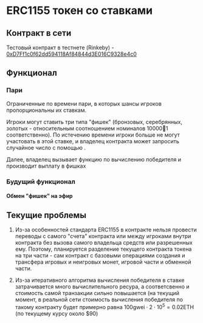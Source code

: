 # ERC1155 токен со ставками
## Контракт в сети
Тестовый контракт в тестнете (Rinkeby) - <a href='https://rinkeby.etherscan.io/address/0xD7Ff1c0f62dd594118Af84844d3E016C9328e4c0'>0xD7Ff1c0f62dd594118Af84844d3E016C9328e4c0</a>
## Функционал
### Пари
Ограниченные по времени пари, в которых шансы игроков пропорциональны их ставкам. 

Игроки могут ставить три типа "фишек" (бронзовых, серебрянных, золотых - относительным соотношением номиналов 10000:100:1 соответственно). 
По истечению времени игроки больше не могут участовать в этой ставке, и владелец контракта может запросить случайное число c помощью <a href='https://docs.chain.link/docs/chainlink-vrf/'></a>.

Далее, владелец вызывает функцию по вычислению победителя и производит выплату в фишках
### Будущий функционал
#### Обмен "фишек" на эфир
## Текущие проблемы
1. Из-за особенностей стандарта ERC1155 в контракте нельзя провести переводы с самого "счета" контракта или между игроками внутри контракта без вызова самого владельца средств или разрешенных ему. Поэтому, планируется разделение текущего контракта токена на три части - сам контракт с базовыми операциями создания и трансфера игровых и неигровых монет, игровой части и обменной части.

2. Из-за итеративного алгоритма вычисления победителя в ставке затрачивается много вычислительного ресура, а соответсвенно и стоимость самой транзакции сильно повышается (на текущий момент, в реальной сети стоимость вычисления победителя по такому контракту будет примерно равна $100\text{gwei}\cdot 2 \cdot 10^5 = 0.02 \text{ETH}$ (по текущему курсу около $90)

